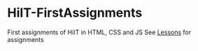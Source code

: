 # HiIT-FirstAssignments

 First assignments of HiIT in HTML, CSS and JS
 See [Lessons](https://db.stichtingheldeninit.nl/lessons/) for assignments

